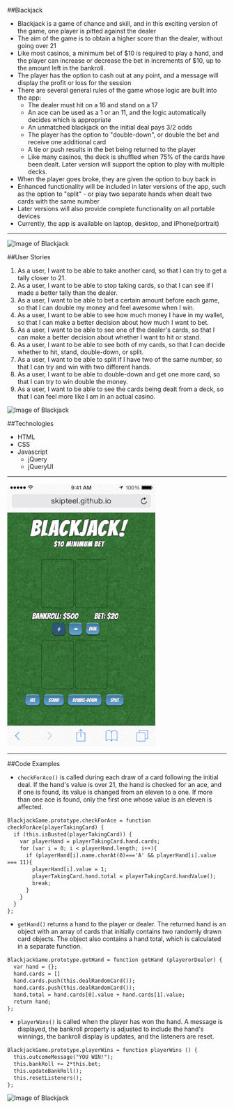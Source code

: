 ##Blackjack

- Blackjack is a game of chance and skill, and in this exciting version of the game, one player is pitted against the dealer
- The aim of the game is to obtain a higher score than the dealer, without going over 21
- Like most casinos, a minimum bet of $10 is required to play a hand, and the player can increase or decrease the bet in increments of $10, up to the amount left in the bankroll.
- The player has the option to cash out at any point, and a message will display the profit or loss for the session
- There are several general rules of the game whose logic are built into the app:
  * The dealer must hit on a 16 and stand on a 17
  * An ace can be used as a 1 or an 11, and the logic automatically decides which is appropriate
  * An unmatched blackjack on the initial deal pays 3/2 odds
  * The player has the option to "double-down", or double the bet and receive one additional card
  * A tie or push results in the bet being returned to the player
  * Like many casinos, the deck is shuffled when 75% of the cards have been dealt. Later version will support the option to play with multiple decks.
- When the player goes broke, they are given the option to buy back in
- Enhanced functionality will be included in later versions of the app, such as the option to "split" -  or play two separate hands when dealt two cards with the same number
- Later versions will also provide complete functionality on all portable devices
- Currently, the app is available on laptop, desktop, and iPhone(portrait)

---

![Image of Blackjack](images/BJIphone2.gif)

##User Stories

1. As a user, I want to be able to take another card, so that I can try to get a tally closer to 21.
2. As a user, I want to be able to stop taking cards, so that I can see if I made a better tally than the dealer.
3. As a user, I want to be able to bet a certain amount before each game, so that I can double my money and feel awesome when I win.
4. As a user, I want to be able to see how much money I have in my wallet, so that I can make a better decision about how much I want to bet.
5. As a user, I want to be able to see one of the dealer's cards, so that I can make a better decision about whether I want to hit or stand.
6. As a user, I want to be able to see both of my cards, so that I can decide whether to hit, stand, double-down, or split.
7. As a user, I want to be able to split if I have two of the same number, so that I can try and win with two different hands.
8. As a user, I want to be able to double-down and get one more card, so that I can try to win double the money.
9. As a user, I want to be able to see the cards being dealt from a deck, so that I can feel more like I am in an actual casino.

![Image of Blackjack](images/BJMac.gif)

##Technologies

* HTML
* CSS
* Javascript
  * jQuery
  * jQueryUI

***

![Image of Blackjack](images/BJIphone.gif)

---
##Code Examples

* `checkForAce()` is called during each draw of a card following the initial deal. If the hand's value is over 21, the hand is checked for an ace, and if one is found, its value is changed from an eleven to a one. If more than one ace is found, only the first one whose value is an eleven is affected.

```
BlackjackGame.prototype.checkForAce = function checkForAce(playerTakingCard) {
  if (this.isBusted(playerTakingCard)) {
    var playerHand = playerTakingCard.hand.cards;
    for (var i = 0; i < playerHand.length; i++){
      if (playerHand[i].name.charAt(0)==='A' && playerHand[i].value === 11){
        playerHand[i].value = 1;
        playerTakingCard.hand.total = playerTakingCard.handValue();
        break;
      }
    }
  }
};
```
* `getHand()` returns a hand to the player or dealer. The returned hand is an object with an array of cards that initially contains two randomly drawn card objects. The object also contains a hand total, which is calculated in a separate function.

```
BlackjackGame.prototype.getHand = function getHand (playerorDealer) {
  var hand = {};
  hand.cards = []
  hand.cards.push(this.dealRandomCard());
  hand.cards.push(this.dealRandomCard());
  hand.total = hand.cards[0].value + hand.cards[1].value;
  return hand;
};
```

* `playerWins()` is called when the player has won the hand. A message is displayed, the bankroll property is adjusted to include the hand's winnings, the bankroll display is updates, and the listeners are reset.

```
BlackjackGame.prototype.playerWins = function playerWins () {
  this.outcomeMessage("YOU WIN!");
  this.bankRoll += 2*this.bet;
  this.updateBankRoll();
  this.resetListeners();
};
```

![Image of Blackjack](images/BJMac2.gif)

<!-- Technology -->
